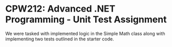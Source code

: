 # CPW212: Advanced .NET Programming - Unit Test Assignment
We were tasked with implemented logic in the Simple Math class
along with implementing two tests outlined in the starter code.

